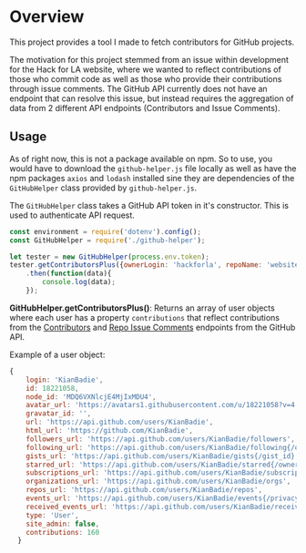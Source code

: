 # Overview

This project provides a tool I made to fetch contributors for GitHub projects. 

The motivation for this project stemmed from an issue within development for the Hack for LA website, where we wanted to reflect contributions of those who commit code as well as those who provide their contributions through issue comments. The GitHub API currently does not have an endpoint that can resolve this issue, but instead requires the aggregation of data from 2 different API endpoints (Contributors and Issue Comments).

## Usage
As of right now, this is not a package available on npm. So to use, you would have to download the `github-helper.js` file locally as well as have the npm packages `axios` and `lodash` installed sine they are dependencies of the `GitHubHelper` class provided by `github-helper.js`.

The `GitHubHelper` class takes a GitHub API token in it's constructor. This is used to authenticate API request.

```javascript
const environment = require('dotenv').config();
const GitHubHelper = require('./github-helper');

let tester = new GitHubHelper(process.env.token);
tester.getContributorsPlus({ownerLogin: 'hackforla', repoName: 'website'})
    .then(function(data){
        console.log(data);
    });
```

**GitHubHelper.getContributorsPlus()**: Returns an array of user objects where each user has a property `contributions` that reflect contributions from the [Contributors](https://developer.github.com/v3/repos/#list-repository-contributors) and [Repo Issue Comments](https://developer.github.com/v3/issues/comments/#list-issue-comments-for-a-repository) endpoints from the GitHub API.

Example of a user object: 
```javascript
{
    login: 'KianBadie',
    id: 18221058,
    node_id: 'MDQ6VXNlcjE4MjIxMDU4',
    avatar_url: 'https://avatars1.githubusercontent.com/u/18221058?v=4',
    gravatar_id: '',
    url: 'https://api.github.com/users/KianBadie',
    html_url: 'https://github.com/KianBadie',
    followers_url: 'https://api.github.com/users/KianBadie/followers',
    following_url: 'https://api.github.com/users/KianBadie/following{/other_user}',
    gists_url: 'https://api.github.com/users/KianBadie/gists{/gist_id}',
    starred_url: 'https://api.github.com/users/KianBadie/starred{/owner}{/repo}',
    subscriptions_url: 'https://api.github.com/users/KianBadie/subscriptions',
    organizations_url: 'https://api.github.com/users/KianBadie/orgs',
    repos_url: 'https://api.github.com/users/KianBadie/repos',
    events_url: 'https://api.github.com/users/KianBadie/events{/privacy}',
    received_events_url: 'https://api.github.com/users/KianBadie/received_events',
    type: 'User',
    site_admin: false,
    contributions: 160
  }
```
